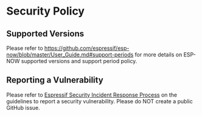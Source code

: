# Security Policy

## Supported Versions

Please refer to https://github.com/espressif/esp-now/blob/master/User_Guide.md#support-periods for more details on ESP-NOW supported versions and support period policy.

## Reporting a Vulnerability

Please refer to [Espressif Security Incident Response Process](https://www.espressif.com/sites/default/files/Espressif%20Security%20Incident%20Response%20Process%20v1.0_EN.pdf) on the guidelines to report a security vulnerability. Please do NOT create a public GitHub issue.
